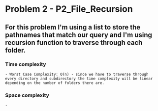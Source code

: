 
# Problem 2 - P2_File_Recursion

  ## For this problem I'm using a list to store the pathnames that match our query and I'm using recursion function to traverse through each folder.

  ### Time complexity

    - Worst Case Complexity: O(n) - since we have to traverse through every directory and subdirectory the time complexity will be linear depending on the number of folders there are.

  ### Space complexity

    - 